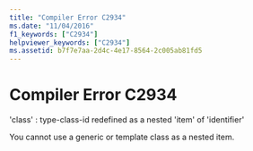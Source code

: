 ```yaml
---
title: "Compiler Error C2934"
ms.date: "11/04/2016"
f1_keywords: ["C2934"]
helpviewer_keywords: ["C2934"]
ms.assetid: b7f7e7aa-2d4c-4e17-8564-2c005ab81fd5
---
```

# Compiler Error C2934

'class' : type-class-id redefined as a nested 'item' of 'identifier'

You cannot use a generic or template class as a nested item.
